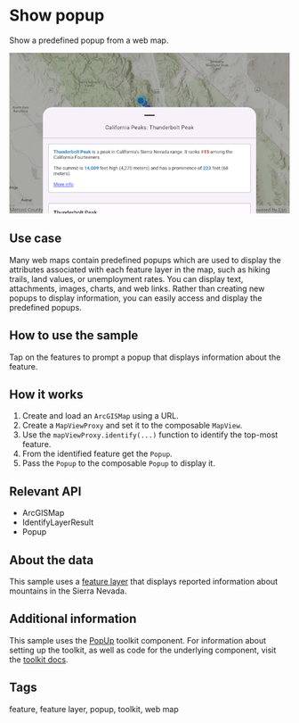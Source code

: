 # Show popup

Show a predefined popup from a web map.

![Show popup screenshot](show-popup.png)

## Use case

Many web maps contain predefined popups which are used to display the attributes associated with each feature layer in the map, such as hiking trails, land values, or unemployment rates. You can display text, attachments, images, charts, and web links. Rather than creating new popups to display information, you can easily access and display the predefined popups.

## How to use the sample

Tap on the features to prompt a popup that displays information about the feature.

## How it works

1. Create and load an `ArcGISMap` using a URL.
2. Create a `MapViewProxy` and set it to the composable `MapView`.
3. Use the `mapViewProxy.identify(...)` function to identify the top-most feature.
4. From the identified feature get the `Popup`.
5. Pass the `Popup` to the composable `Popup` to display it.

## Relevant API

* ArcGISMap
* IdentifyLayerResult
* Popup

## About the data

This sample uses a [feature layer](https://www.arcgis.com/apps/mapviewer/index.html?webmap=9f3a674e998f461580006e626611f9ad) that displays reported information about mountains in the Sierra Nevada.

## Additional information

This sample uses the [PopUp](https://github.com/Esri/arcgis-maps-sdk-kotlin-toolkit/tree/main/toolkit/popup#popup) toolkit component. For information about setting up the toolkit, as well as code for the underlying component, visit the [toolkit docs](https://developers.arcgis.com/kotlin/toolkit/).

## Tags

feature, feature layer, popup, toolkit, web map
